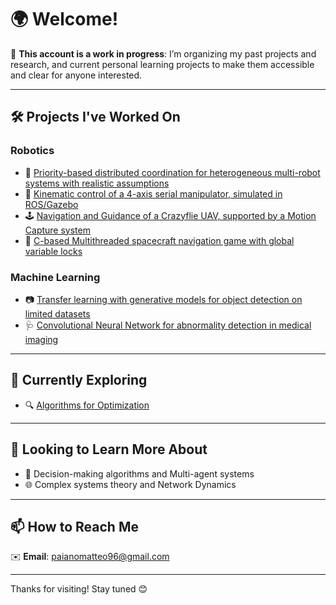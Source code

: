 # 🌍 Welcome!

🚧 **This account is a work in progress**: I’m organizing my past projects and research, and current personal learning projects to make them accessible and clear for anyone interested.

---

## 🛠️ Projects I've Worked On

### Robotics

- 🤖 [Priority-based distributed coordination for heterogeneous multi-robot systems with realistic assumptions](https://github.com/miche-sr/SRD--github)
- 🦾 [Kinematic control of a 4-axis serial manipulator, simulated in ROS/Gazebo](https://github.com/Naidala/4-axis-arm)
- 🕹️ [Navigation and Guidance of a Crazyflie UAV, supported by a Motion Capture system](https://github.com/slim71/CrazyFlie-SdGN)
- 🚀 [C-based Multithreaded spacecraft navigation game with global variable locks](link_to_repo)

### Machine Learning

- 📷 [Transfer learning with generative models for object detection on limited datasets](https://github.com/trianam/qmlAuv)
- 🩺 [Convolutional Neural Network for abnormality detection in medical imaging](https://github.com/Naidala/CNN_medical_imaging)

---

## 🌱 Currently Exploring

- 🔍 [Algorithms for Optimization](link_to_repo)

---

## 🔭 Looking to Learn More About

- 🧠 Decision-making algorithms and Multi-agent systems
- 🌐 Complex systems theory and Network Dynamics

---

## 📫 How to Reach Me

✉️ **Email**: paianomatteo96@gmail.com

---

Thanks for visiting! Stay tuned 😊
